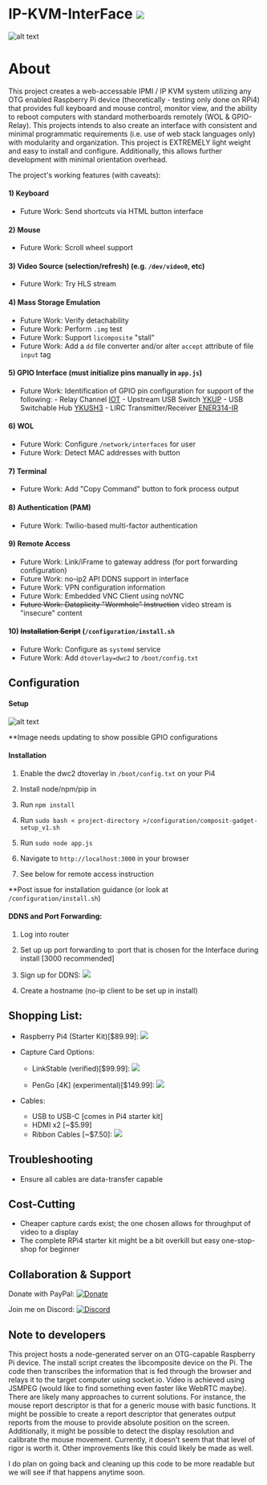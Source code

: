 # IP-KVM-InterFace ![](https://img.shields.io/badge/version-1.2.0-yellow.svg)

![alt text](https://github.com/SterlingButters/ip-kvm-interface/blob/master/Examples/Example.gif)

# About
This project creates a web-accessable IPMI / IP KVM system utilizing any OTG enabled
Raspberry Pi device (theoretically - testing only done on RPi4) that provides full keyboard and mouse control,
monitor view, and the ability to reboot computers with standard motherboards
remotely (WOL & GPIO-Relay). This projects intends to also create an interface with consistent
and minimal programmatic requirements (i.e. use of web stack languages only) with modularity and organization.
This project is EXTREMELY light weight and easy to install and configure. Additionally, this allows further
development with minimal orientation overhead.

The project's working features (with caveats):
#### 1) Keyboard
  - Future Work: Send shortcuts via HTML button interface
#### 2) Mouse
  - Future Work: Scroll wheel support
#### 3) Video Source (selection/refresh) (e.g. `/dev/video0`, etc)
  - Future Work: Try HLS stream
#### 4) Mass Storage Emulation
  - Future Work: Verify detachability
  - Future Work: Perform `.img` test
  - Future Work: Support `licomposite` "stall"
  - Future Work: Add a `dd` file converter and/or alter `accept` attribute of file `input` tag
#### 5) GPIO Interface (must initialize pins manually in `app.js`)
  - Future Work: Identification of GPIO pin configuration for support of the following:
        - Relay Channel [IOT](https://www.amazon.com/gp/product/B00WV7GMA2/ref=ppx_yo_dt_b_asin_title_o00_s00?ie=UTF8&psc=1)
        - Upstream USB Switch [YKUP](https://www.yepkit.com/product/300114/YKUP)
        - USB Switchable Hub [YKUSH3](https://www.yepkit.com/product/300110/YKUSH3)
        - LIRC Transmitter/Receiver [ENER314-IR](https://www.amazon.co.uk/dp/B00T9JPA4O/ref=pe_3187911_185740111_TE_item)
#### 6) WOL
  - Future Work: Configure `/network/interfaces` for user
  - Future Work: Detect MAC addresses with button
#### 7) Terminal
  - Future Work: Add "Copy Command" button to fork process output
#### 8) Authentication (PAM)
  - Future Work: Twilio-based multi-factor authentication
#### 9) Remote Access
  - Future Work: Link/iFrame to gateway address (for port forwarding configuration)
  - Future Work: no-ip2 API DDNS support in interface
  - Future Work: VPN configuration information
  - Future Work: Embedded VNC Client using noVNC
  - ~~Future Work: Dataplicity "Wormhole" Instruction~~ video stream is "insecure" content
#### 10) ~~Installation Script~~ (`/configuration/install.sh`
  - Future Work: Configure as `systemd` service
  - Future Work: Add `dtoverlay=dwc2` to `/boot/config.txt`

## Configuration
#### Setup
![alt text](https://github.com/SterlingButters/ip-kvm-interface/blob/dev/configuration/setup.png)

**Image needs updating to show possible GPIO configurations

#### Installation
1) Enable the dwc2 dtoverlay in `/boot/config.txt` on your Pi4

2) Install node/npm/pip in <project-directory>

3) Run `npm install`

4) Run `sudo bash < project-directory >/configuration/composit-gadget-setup_v1.sh`

5) Run `sudo node app.js`

6) Navigate to `http://localhost:3000` in your browser

7) See below for remote access instruction

**Post issue for installation guidance (or look at `/configuration/install.sh`)

#### DDNS and Port Forwarding:
1) Log into router

2) Set up up port forwarding to <RPi-ipAddress>:port that is chosen for the Interface during install
  [3000 recommended]

3) Sign up for DDNS: [![](https://img.shields.io/badge/No--IP-signup-ff69b4.svg)](https://www.noip.com)

4) Create a hostname (no-ip client to be set up in install)

## Shopping List:
  - Raspberry Pi4 (Starter Kit)[$89.99]:
  [![](https://img.shields.io/badge/amazon-buy-blue.svg)](https://www.amazon.com/CanaKit-Raspberry-4GB-Basic-Starter/dp/B07VYC6S56/ref=sr_1_1?keywords=rpi+4+starter+kit&qid=1574491331&s=electronics&sr=1-1)

  - Capture Card Options:
    - LinkStable (verified)[$99.99]:
    [![](https://img.shields.io/badge/amazon-buy-blue.svg)](https://www.amazon.com/LinkStable-Streaming-Recorder-Gameplayer-Compatible/dp/B073PXDKFR/ref=sr_1_3?s=electronics&ie=UTF8&qid=1539175400&sr=1-3&keywords=linkstable+capture+card)

    - PenGo [4K] (experimental)[$149.99]:
    [![](https://img.shields.io/badge/amazon-buy-blue.svg)](https://www.amazon.com/gp/product/B07BGXVGLS/ref=ox_sc_act_title_1?smid=A39P3WP927BTL5&psc=1)

  - Cables:
    - USB to USB-C [comes in Pi4 starter kit]
    - HDMI x2 [~$5.99]
    - Ribbon Cables [~$7.50]:
    [![](https://img.shields.io/badge/amazon-buy-blue.svg)](https://www.amazon.com/Kuman-Breadboard-Arduino-Raspberry-Multicolored/dp/B01BV3Z342/ref=sr_1_8_sspa?s=electronics&ie=UTF8&qid=1539227097&sr=1-8-spons&keywords=rpi+ribbon+cable+variety+pack&psc=1)

## Troubleshooting
- Ensure all cables are data-transfer capable

## Cost-Cutting
  - Cheaper capture cards exist; the one chosen allows for throughput of video to a display
  - The complete RPi4 starter kit might be a bit overkill but easy one-stop-shop for beginner

## Collaboration & Support
Donate with PayPal:
[![Donate](https://img.shields.io/badge/Donate-PayPal-green.svg)](https://paypal.me/sterlingbutters)

Join me on Discord:
[![Discord](https://img.shields.io/discord/102860784329052160.svg)](https://discord.gg/uSTr7DZ)

## Note to developers
This project hosts a node-generated server on an OTG-capable Raspberry Pi device. The install script creates the libcomposite device on the Pi. The code then transcribes the information that is fed through the browser and relays it to the target computer using socket.io. Video is achieved using JSMPEG (would like to find something even faster like WebRTC maybe). There are likely many approaches to current solutions. For instance, the mouse report descriptor is that for a generic mouse with basic functions. It might be possible to create a report descriptor that generates output reports from the mouse to provide absolute position on the screen. Additionally, it might be possible to detect the display resolution and calibrate the mouse movement. Currently, it doesn't seem that that level of rigor is worth it. Other improvements like this could likely be made as well.

I do plan on going back and cleaning up this code to be more readable but we will see if that happens anytime soon.
